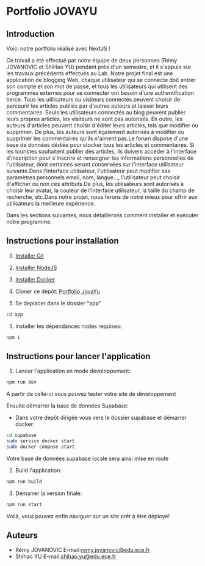 # Portfolio JOVAYU

## Introduction

Voici notre portfolio réalisé avec NextJS !

Ce travail a été effectué par notre équipe de deux personnes (Rémy JOVANOVIC et ShiHao YU) pendant près d'un semestre, et il s'appuie sur les travaux précédents effectués au Lab. Notre projet final est une application de blogging Web, chaque utilisateur qui se connecte doit entrer son compte et son mot de passe, et tous les utilisateurs qui utilisent des programmes externes pour se connecter ont besoin d'une authentification tierce. Tous les utilisateurs ou visiteurs connectés peuvent choisir de parcourir les articles publiés par d'autres auteurs et laisser leurs commentaires.
Seuls les utilisateurs connectés au blog peuvent publier leurs propres articles, les visiteurs ne sont pas autorisés. En outre, les auteurs d'articles peuvent choisir d'éditer leurs articles, tels que modifier ou supprimer. De plus, les auteurs sont également autorisés à modifier ou supprimer les commentaires qu'ils n'aiment pas.Le forum dispose d'une base de données dédiée pour stocker tous les articles et commentaires.
Si les touristes souhaitent publier des articles, ils doivent accéder à l'interface d'inscription pour s'inscrire et renseigner les informations personnelles de l'utilisateur, dont certaines seront conservées sur l'interface utilisateur suivante.Dans l'interface utilisateur, l'utilisateur peut modifier ses paramètres personnels email, nom, langue..., l'utilisateur peut choisir d'afficher ou non ces attributs.De plus, les utilisateurs sont autorisés à choisir leur avatar, la couleur de l'interface utilisateur, la taille du champ de recherche, etc.Dans notre projet, nous ferons de notre mieux pour offrir aux utilisateurs la meilleure expérience.

Dans les sections suivantes, nous détaillerons comment installer et exécuter notre programme.

## Instructions pour installation

1. [Installer Git](https://git-scm.com/downloads)

2. [Installer NodeJS](https://nodejs.org/en/download/)

3. [Installer Docker](https://docs.docker.com/engine/install/)

4. Cloner ce dépôt: [Portfolio JovaYu](https://github.com/aym00n-djrak/ece-webapp-jovayu)

5. Se deplacer dans le dossier "app"

```bash
cd app
```

5. Installer les dépendances nodes requises: 

```bash
npm i
```

## Instructions pour lancer l'application

1. Lancer l'application en mode développement:

```bash
npm run dev
```

A partir de celle-ci vous pouvez tester votre site de développement

Ensuite démarrer la base de données Supabase:

- Dans votre depôt dirigée vous vers le dossier supabase et démarrer docker:

```bash
cd supabase
sudo service docker start
sudo docker-compose start
```

Votre base de données supabase locale sera ainsi mise en route

2. Build l'application:

```bash
npm run build
```

3. Démarrer la version finale:

```bash
npm run start
```

Voilà, vous pouvez enfin naviguer sur un site prêt à être déployé!

## Auteurs

- Rémy JOVANOVIC E-mail:remy.jovanovic@edu.ece.fr
- Shihao YU E-mail:shihao.yu@edu.ece.fr

